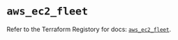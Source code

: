 # `aws_ec2_fleet`

Refer to the Terraform Registory for docs: [`aws_ec2_fleet`](https://registry.terraform.io/providers/hashicorp/aws/5.11.0/docs/resources/ec2_fleet).
